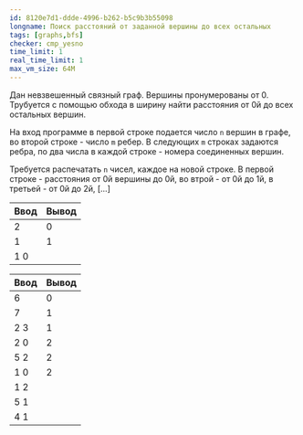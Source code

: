 ```yaml
---
id: 8120e7d1-ddde-4996-b262-b5c9b3b55098
longname: Поиск расстояний от заданной вершины до всех остальных
tags: [graphs,bfs]
checker: cmp_yesno
time_limit: 1
real_time_limit: 1
max_vm_size: 64M
---
```


Дан невзвешенный связный граф. Вершины пронумерованы от 0. Трубуется с помощью обхода в ширину найти расстояния от 0й до всех остальных вершин.

На вход программе в первой строке подается число `n` вершин в графе, во второй строке - число `m` ребер. В следующих `m` строках задаются ребра, по два числа в каждой строке - номера соединенных вершин.

Требуется распечатать `n` чисел, каждое на новой строке. В первой строке - расстояния от 0й вершины до 0й, во втрой - от 0й до 1й, в третьей - от 0й до 2й, [...]

Ввод  | Вывод
------|------
2     | 0
1     | 1
1 0   | 


Ввод  | Вывод
------|------
6     | 0
7     | 1
2 3   | 1
2 0   | 2
5 2   | 2
1 0   | 2
1 2   | 
5 1   |
4 1   |
